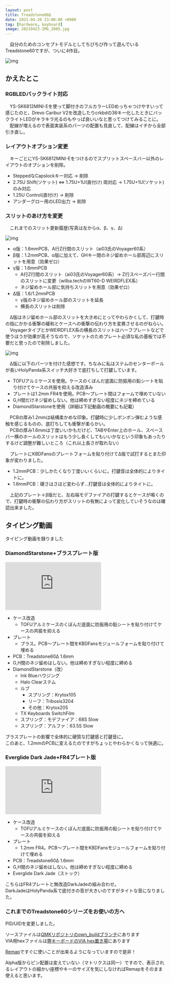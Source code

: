 ```yaml
---
layout: post
title: Treadstone60Δ
date: 2021-04-26 23:00:00 +0900
tag: [hardware, keyboard]
image: 20210423-IMG_2085.jpg
---
```


　自分のためのコンセプトモデルとしてちびちび作って遊んでいるTreadstone60ですが、ついに4作目。  

![img](/assets/photos/20210304-IMG_1916.jpg)  

## かえたとこ

### RGBLEDバックライト対応

　YS-SK6812MINI-Eを使って脚付きのフルカラーLEDめっちゃつけやすいって感じたのと、Drevo Caribur V2を改造したりcrkbdの36キー化したときにバックライトLEDがキラキラ光るのもやっぱ良いいなと思ってつけてみることに。  
　配線が増えるので表面実装系のパーツの配置も見直して、配線はイチから全部引き直し。  

### レイアウトオプション変更

　キーごとにYS-SK6812MINI-Eをつけるのでスプリットスペースバー以外のレイアウトのオプションを削除。  

- SteppedなCapslockキー対応 → 削除
- 2.75U Shift(ソケット) ⇔ 1.75U+1U(直付け) 両対応 → 1.75U+1U(ソケット)のみ対応
- 1.25U Control(直付け) → 削除
- アンダーグロー用のLED出力 → 削除

### スリットのあけ方を変更

　これまでのスリット更新履歴(写真は左からα、β、γ、Δ)

![img](/assets/photos/20210423-IMG_2084.jpg)  

- α版：1.6mmPCB、A行Z行間のスリット（ai03氏のVoyager60系）
- β版：1.2mmPCB、α版に加えて、GHキー間のネジ留めホール部周辺にスリットを用意（効果ゼロ）
- γ版：1.6mmPCB
  - A行Z行間のスリット（ai03氏のVoyager60系）→ Z行スペーズバー行間のスリットに変更（wilba.techのWT60-D WEIRDFLEX系）
  - ネジ留めホール部に気持ちスリットを用意（効果ゼロ）
- Δ版：1.6/1.2mmPCB
  - γ版のネジ留めホール部のスリットを延長
  - 横長のスリットは削除

　Δ版はネジ留めホール部のスリットを大きめにとってやわらかくして、打鍵時の指にかかる衝撃の緩和とケースへの衝撃の伝わり方を変異させるのがねらい。  
　VoyagerタイプとかWEIRDFLEX系の横長のスリットはハーフプレートなどで使うほうが効果が高そうなので、ソケットのためプレート必須な私の基板では不要だと思ったので削除しました。  

![img](/assets/photos/20210423-IMG_2085.jpg)  

　Δ版に以下のパーツを付けた感想です。ちなみに私はステムのセンターポールが長いHolyPanda系スイッチ大好きで底打ちして打鍵しています。  

- TOFUアルミケースを使用。ケースのくぼんだ底面に防振用の鉛シートを貼り付けてケースの共振を抑える改造済み
- プレートは1.2mm FR4を使用。PCB～プレート間はフォームで埋めていない
- G,H間だけネジ留めしない。他は締めすぎない程度にネジを締めている
- DiamondStarstoneを使用（詳細は下記動画の概要にも記載）

　PCBの厚み1.2mmは結構柔かめな印象。打鍵時に少しボンボン弾むような感触を感じるものの、底打ちしても衝撃が柔らかい。  
　PCBの厚み1.6mmは丁度いいかもだけど、TABやEnter上のホール、スペースバー横のホールのスリットはもう少し長くしてもいいかなという印象もあったりするけど調整が難しいところ（これ以上長さが取れない）  

　プレートにKBDFansのプレートフォームを貼り付けてΔ版で試打するとまた印象が変わりました。

- 1.2mmPCB：少しかたくなり丁度いいくらいに。打鍵音は全体的によりタイトに。
- 1.6mmPCB：硬さはさほど変わらず…打鍵音は全体的によりタイトに。

　上記のプレート＋β版だと、左右端モデファイアの打鍵するとケースが鳴くので、打鍵時の衝撃の伝わり方がスリットの有無によって変化していそうなのは確認出来ました。  

## タイピング動画

タイピング動画を録りました  

### DiamondStarstone+ブラスプレート版

<iframe src="https://www.youtube.com/embed/KztRPZfWnUs" title="YouTube video player" frameborder="0" allow="accelerometer; autoplay; clipboard-write; encrypted-media; gyroscope; picture-in-picture" allowfullscreen></iframe>

- ケース改造
  - TOFUアルミケースのくぼんだ底面に防振用の鉛シートを貼り付けてケースの共振を抑える
- プレート
  - ブラス。PCB～プレート間をKBDFansモジュールフォームを貼り付けて埋める
- PCB：Treadstone60Δ 1.6mm
- G,H間のネジ留めはしない。他は締めすぎない程度に締める
- DiamondStarstone（改）
  - Ink Blueハウジング
  - Halo Clearステム
  - ルブ
    - スプリング：Krytox105
    - リーフ：Tribosis3204
    - その他：Krytox205
  - TX Keyboards SwitchFilm
  - スプリング：モデファイア：68S Slow
  - スプリング：アルファ：63.5S Slow

ブラスプレートの影響で全体的に硬質な打鍵感と打鍵音に。  
このあと、1.2mmのPCBに変えるたのですがちょっとやわらかくなって快適に。  

### Everglide Dark Jade+FR4プレート版

<iframe src="https://www.youtube.com/embed/rvvx5L5WS9c" title="YouTube video player" frameborder="0" allow="accelerometer; autoplay; clipboard-write; encrypted-media; gyroscope; picture-in-picture" allowfullscreen></iframe>

- ケース改造
  - TOFUアルミケースのくぼんだ底面に防振用の鉛シートを貼り付けてケースの共振を抑える
- プレート
  - 1.2mm FR4。PCB～プレート間をKBDFansモジュールフォームを貼り付けて埋める
- PCB：Treadstone60Δ 1.6mm
- G,H間のネジ留めはしない。他は締めすぎない程度に締める
- Everglide Dark Jade（ストック）

こちらはFR4プレートと無改造DarkJadeの組み合わせ。  
DarkJadeはHolyPanda系で底付きの音が大きいのですがタイトな音になりました。  

### これまでのTreadstone60シリーズをお使いの方へ

PID/UIDを変更しました。

ソースファイルは[QMKリポジトリのown_buildブランチ](https://github.com/marksard/qmk_firmware/tree/own_build/keyboards/marksard/treadstone60)にあります  
VIA用hexファイルは[弊キーボードのVIA hex置き場](https://github.com/marksard/qmk_firmware_hex/releases/tag/release-20210426)にあります  

[Remap](https://remap-keys.app/)ですぐに使いことが出来るようになっていますので是非！  

Alpha版からピン配置は変えていない（マトリクスは同一）ですので、表示されるレイアウトの細かい座標やキーのサイズを気にしなければRemapをそのまま使えると思います。
